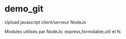 # demo_git
Upload javascript client/serveur NodeJs

Modules utilisés par NodeJs:
express,formidable,util et fs
